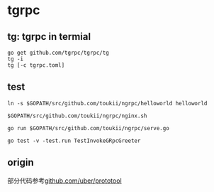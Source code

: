 # tgrpc

## tg: tgrpc in termial

```
go get github.com/tgrpc/tgrpc/tg
tg -i
tg [-c tgrpc.toml]
```

## test

```
ln -s $GOPATH/src/github.com/toukii/ngrpc/helloworld helloworld

$GOPATH/src/github.com/toukii/ngrpc/nginx.sh

go run $GOPATH/src/github.com/toukii/ngrpc/serve.go

go test -v -test.run TestInvokeGRpcGreeter
```

## origin

部分代码参考[github.com/uber/prototool](https://github.com/uber/prototool)
